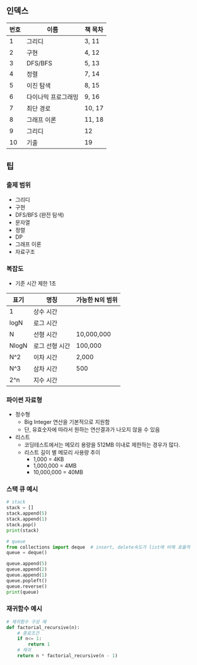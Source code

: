 
## 인덱스
| 번호  |이름| 책 목차   |
|-----|---|--------|
| 1   |그리디| 3, 11  |
| 2   |구현| 4, 12  |
| 3   |DFS/BFS| 5, 13  |
| 4   |정렬| 7, 14  |
| 5   |이진 탐색| 8, 15  |
| 6   |다이나믹 프로그래밍| 9, 16  |
| 7   |최단 경로| 10, 17 |
| 8   |그래프 이론| 11, 18 |
| 9   |그리디| 12     |
| 10  |기출| 19     |


## 팁

### 출제 범위
- 그리디
- 구현
- DFS/BFS (완전 탐색)
- 문자열
- 정렬
- DP
- 그래프 이론
- 자료구조

### 복잡도
- 기준 시간 제한 1초

|표기| 명칭| 가능한 N의 범위 |
|---|---|-----------|
|1| 상수 시간 |
|logN| 로그 시간 |
|N| 선형 시간 |10,000,000|
|NlogN|로그 선형 시간| 100,000   |
|N^2|이차 시간| 2,000     |
|N^3|삼차 시간| 500       |
|2^n|지수 시간|

### 파이썬 자료형
- 정수형
  - Big Integer 연산을 기본적으로 지원함
  - 단, 유효숫자에 따라서 원하는 연산결과가 나오지 않을 수 있음
- 리스트
  - 코딩테스트에서는 메모리 용량을 512MB 이내로 제한하는 경우가 많다.
  - 리스트 길이 별 메모리 사용량 추이
    - 1,000 = 4KB
    - 1,000,000 = 4MB
    - 10,000,000 = 40MB

### 스택 큐 예시
```python
# stack
stack = []
stack.append(5)
stack.append(1)
stack.pop()
print(stack)

# queue
from collections import deque  # insert, delete속도가 list에 비해 효율적
queue = deque()

queue.append(5)
queue.append(2)
queue.append(1)
queue.popleft()
queue.reverse()
print(queue)
```

### 재귀함수 예시
```python
# 재귀함수 구성 예
def factorial_recursive(n):
    # 종료조건
    if n<= 1:
        return 1
    # 재귀
    return n * factorial_recursive(n - 1)
```

